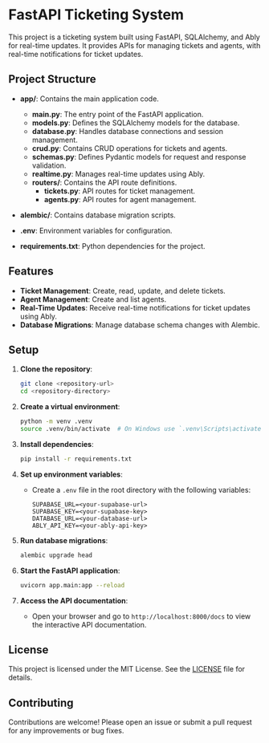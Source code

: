 # FastAPI Ticketing System

This project is a ticketing system built using FastAPI, SQLAlchemy, and Ably for real-time updates. It provides APIs for managing tickets and agents, with real-time notifications for ticket updates.

## Project Structure

- **app/**: Contains the main application code.

  - **main.py**: The entry point of the FastAPI application.
  - **models.py**: Defines the SQLAlchemy models for the database.
  - **database.py**: Handles database connections and session management.
  - **crud.py**: Contains CRUD operations for tickets and agents.
  - **schemas.py**: Defines Pydantic models for request and response validation.
  - **realtime.py**: Manages real-time updates using Ably.
  - **routers/**: Contains the API route definitions.
    - **tickets.py**: API routes for ticket management.
    - **agents.py**: API routes for agent management.

- **alembic/**: Contains database migration scripts.
- **.env**: Environment variables for configuration.
- **requirements.txt**: Python dependencies for the project.

## Features

- **Ticket Management**: Create, read, update, and delete tickets.
- **Agent Management**: Create and list agents.
- **Real-Time Updates**: Receive real-time notifications for ticket updates using Ably.
- **Database Migrations**: Manage database schema changes with Alembic.

## Setup

1. **Clone the repository**:

   ```bash
   git clone <repository-url>
   cd <repository-directory>
   ```

2. **Create a virtual environment**:

   ```bash
   python -m venv .venv
   source .venv/bin/activate  # On Windows use `.venv\Scripts\activate`
   ```

3. **Install dependencies**:

   ```bash
   pip install -r requirements.txt
   ```

4. **Set up environment variables**:

   - Create a `.env` file in the root directory with the following variables:
     ```
     SUPABASE_URL=<your-supabase-url>
     SUPABASE_KEY=<your-supabase-key>
     DATABASE_URL=<your-database-url>
     ABLY_API_KEY=<your-ably-api-key>
     ```

5. **Run database migrations**:

   ```bash
   alembic upgrade head
   ```

6. **Start the FastAPI application**:

   ```bash
   uvicorn app.main:app --reload
   ```

7. **Access the API documentation**:
   - Open your browser and go to `http://localhost:8000/docs` to view the interactive API documentation.

## License

This project is licensed under the MIT License. See the [LICENSE](LICENSE) file for details.

## Contributing

Contributions are welcome! Please open an issue or submit a pull request for any improvements or bug fixes.
